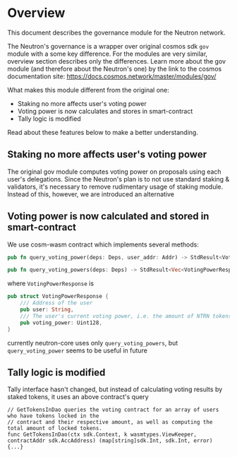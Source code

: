 # Overview

This document describes the governance module for the Neutron network.

The Neutron's governance is a wrapper over original cosmos sdk `gov` module with a some key difference. For the modules are very similar, overview section describes only the differences. Learn more about the gov module (and therefore about the Neutron's one) by the link to the cosmos documentation site: https://docs.cosmos.network/master/modules/gov/

What makes this module different from the original one:
- Staking no more affects user's voting power
- Voting power is now calculates and stores in smart-contract
- Tally logic is modified 

Read about these features below to make a better understanding.

## Staking no more affects user's voting power

The original gov module computes voting power on proposals using each user's delegations. Since the Neutron's plan is to not use standard staking & validators, it's necessary to remove rudimentary usage of staking module. Instead of this, however, we are introduced an alternative
## Voting power is now calculated and stored in smart-contract

We use cosm-wasm contract which implements several methods:
```rust
pub fn query_voting_power(deps: Deps, user_addr: Addr) -> StdResult<VotingPowerResponse> {...}
```

```rust
pub fn query_voting_powers(deps: Deps) -> StdResult<Vec<VotingPowerResponse>>  {...}  
```
where ```VotingPowerResponse``` is

```rust
pub struct VotingPowerResponse {
    /// Address of the user
    pub user: String,
    /// The user's current voting power, i.e. the amount of NTRN tokens locked in voting contract
    pub voting_power: Uint128,
}
```
currently neutron-core uses only `query_voting_powers`, but `query_voting_power` seems to be useful in future

## Tally logic is modified 
Tally interface hasn't changed, but instead of calculating voting results by staked tokens, it uses an above contract's query
```golang
// GetTokensInDao queries the voting contract for an array of users who have tokens locked in the
// contract and their respective amount, as well as computing the total amount of locked tokens.
func GetTokensInDao(ctx sdk.Context, k wasmtypes.ViewKeeper, contractAddr sdk.AccAddress) (map[string]sdk.Int, sdk.Int, error) {...}
```
